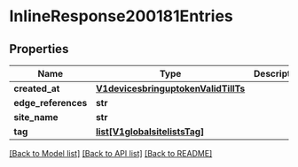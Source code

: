 # InlineResponse200181Entries

## Properties
Name | Type | Description | Notes
------------ | ------------- | ------------- | -------------
**created_at** | [**V1devicesbringuptokenValidTillTs**](V1devicesbringuptokenValidTillTs.md) |  | [optional] 
**edge_references** | **str** |  | [optional] 
**site_name** | **str** |  | [optional] 
**tag** | [**list[V1globalsitelistsTag]**](V1globalsitelistsTag.md) |  | [optional] 

[[Back to Model list]](../README.md#documentation-for-models) [[Back to API list]](../README.md#documentation-for-api-endpoints) [[Back to README]](../README.md)

